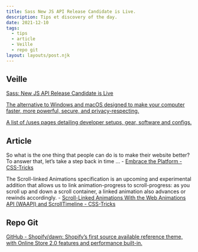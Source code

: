 ```yaml
---
title: Sass New JS API Release Candidate is Live.
description: Tips et discovery of the day.
date: 2021-12-10
tags:
  - tips
  - article
  - Veille
  - repo git
layout: layouts/post.njk
---
```


## Veille
[Sass: New JS API Release Candidate is Live](https://sass-lang.com/blog/new-js-api-release-candidate)

[The alternative to Windows and macOS designed to make your computer faster, more powerful, secure, and privacy-respecting.](https://zorin.com/)

[A list of /uses pages detailing developer setups, gear, software and configs.](https://uses.tech/)

## Article
So what is the one thing that people can do is to make their website better? To answer that, let’s take a step back in time … - [Embrace the Platform - CSS-Tricks](https://css-tricks.com/embrace-the-platform/)

The Scroll-linked Animations specification is an upcoming and experimental addition that allows us to link animation-progress to scroll-progress: as you scroll up and down a scroll container, a linked animation also advances or rewinds accordingly. -  [Scroll-Linked Animations With the Web Animations API (WAAPI) and ScrollTimeline - CSS-Tricks](https://css-tricks.com/scroll-linked-animations-with-the-web-animations-api-waapi-and-scrolltimeline/)

## Repo Git

[GitHub - Shopify/dawn: Shopify’s first source available reference theme, with Online Store 2.0 features and performance built-in.](https://github.com/Shopify/dawn)

